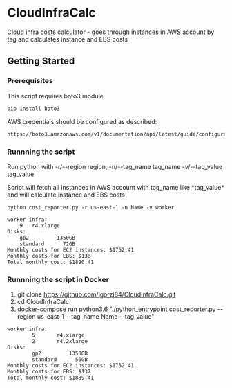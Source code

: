 # CloudInfraCalc

Cloud infra costs calculator - goes through instances in AWS account by tag and calculates instance and EBS costs

## Getting Started

### Prerequisites

This script requires boto3 module
```
pip install boto3
```
AWS credentials should be configured as described:
```
https://boto3.amazonaws.com/v1/documentation/api/latest/guide/configuration.html
```

### Runnning the script

Run python with -r/--region region, -n/--tag_name tag_name -v/--tag_value tag_value

Script will fetch all instances in AWS account with tag_name like \*tag_value\* and will calculate instance and EBS costs

```
python cost_reporter.py -r us-east-1 -n Name -v worker

worker infra: 
	9	r4.xlarge
Disks: 
	gp2         1350GB
	standard      72GB
Monthly costs for EC2 instances: $1752.41
Monthly costs for EBS: $138
Total monthly cost: $1890.41
```

### Runnning the script in Docker


1. git clone https://github.com/igorzi84/CloudInfraCalc.git
2. cd CloudInfraCalc
3. docker-compose run python3.6 "./python_entrypoint cost_reporter.py --region us-east-1 --tag_name Name --tag_value" 

```
worker infra:
        5       r4.xlarge
        2       r4.2xlarge
Disks:
        gp2         1350GB
        standard      56GB
Monthly costs for EC2 instances: $1752.41
Monthly costs for EBS: $137
Total monthly cost: $1889.41
```
